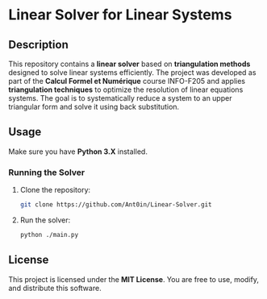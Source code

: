 # Linear Solver for Linear Systems

## Description

This repository contains a **linear solver** based on **triangulation methods** designed to solve linear systems efficiently. The project was developed as part of the **Calcul Formel et Numérique** course INFO-F205 and applies **triangulation techniques** to optimize the resolution of linear equations systems. The goal is to systematically reduce a system to an upper triangular form and solve it using back substitution.

## Usage

Make sure you have **Python 3.X** installed.


### Running the Solver

1. Clone the repository:

   ```bash
   git clone https://github.com/Ant0in/Linear-Solver.git
   ```

2. Run the solver:

   ```bash
   python ./main.py
   ```

## License

This project is licensed under the **MIT License**. You are free to use, modify, and distribute this software.
